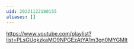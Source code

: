 ```yaml
---
uid: 20221122180155
aliases: []
---
```

https://www.youtube.com/playlist?list=PLsGUqkzkaMO9NPGEzAtYA1m3gn0MYGMlt